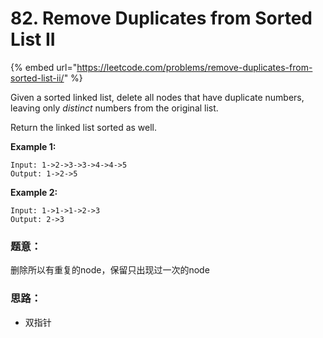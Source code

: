 # 82. Remove Duplicates from Sorted List II

{% embed url="https://leetcode.com/problems/remove-duplicates-from-sorted-list-ii/" %}



Given a sorted linked list, delete all nodes that have duplicate numbers, leaving only _distinct_ numbers from the original list.

Return the linked list sorted as well.

**Example 1:**

```text
Input: 1->2->3->3->4->4->5
Output: 1->2->5
```

**Example 2:**

```text
Input: 1->1->1->2->3
Output: 2->3
```

### 题意：

删除所以有重复的node，保留只出现过一次的node

### 思路：

* 双指针 

